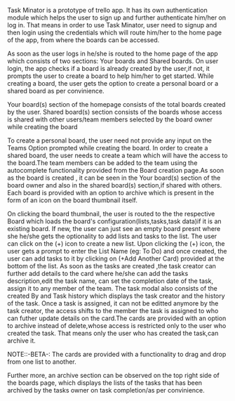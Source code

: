 
Task Minator is a prototype of trello app. It has its own authentication module which helps the user to sign up and further authenticate him/her on log in. That means in order to use Task Minator, user need to signup and then login using the credentials which will route him/her to the home page of the app, from where the boards can be accessed.

As soon as the user logs in he/she is routed to the home page of the app which consists of two sections: Your boards and Shared boards. On user login, the app checks if a board is already created by the user,if not, it prompts the user to create a board to help him/her to get started. While creating a board, the user gets the option to create a personal board or a shared board as per convinience.

Your board(s) section of the homepage consists of the total boards created by the user.
Shared board(s) section consists of the boards whose access is shared with other users/team members selected by the board owner while creating the board

To create a personal board, the user need not provide any input on the Teams Option prompted while creating the board.
In order to create a shared board, the user needs to create a team which will have the access to the board.The team members can be added to the team using the autocomplete functionality provided from the Board creation page.As soon as the board is created , it can be seen in the Your board(s) section of the board owner and also in the shared board(s) section,if shared with others. 
Each board is provided with an option to archive which is present in the form of an icon on the board thumbnail itself. 

On clicking the board thumbnail, the user is routed to the the respective Board which loads the board's configuration(lists,tasks,task data)if it is an existing board. If new, the user can just see an empty board presnt where she he/she gets the optionality to add lists and tasks to the list. The user can click on the (+) icon to create a new list. Upon clicking the (+) icon, the user gets a prompt to enter the List Name (eg: To Do) and once created, the user can add tasks to it by clicking on (+Add Another Card) provided at the bottom of the list.
As soon as the tasks are created ,the task creator can further add details to the card where he/she can add the tasks description,edit the task name, can set the completion date of the task, assign it to any member of the team. The task modal also consists of the created By and 
Task history which displays the task creator and the history of the task. Once a task is assigned, it can not be editted anymore by the task creator, the access shifts to the member the task is assigned to who can futher update details on the card.The cards are provided with an option to archive instead of delete,whose access is restricted only to the user who created the task. That means only the user who has created the task,can archive it.

NOTE::-BETA-: The cards are provided with a functionality to drag and drop from one list to another.

Further more, an archive section can be observed on the top right side of the boards page, which displays the lists of the tasks that has been archived by the tasks owner on task completion/as per convinience.
